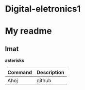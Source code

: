 # Digital-eletronics1
# My readme
## lmat
**asterisks**


| Command | Description |
| --- | --- |
| Ahoj | github |

